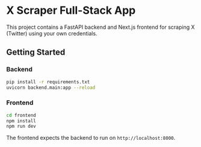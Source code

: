 # X Scraper Full-Stack App

This project contains a FastAPI backend and Next.js frontend for scraping X (Twitter) using your own credentials.

## Getting Started

### Backend

```bash
pip install -r requirements.txt
uvicorn backend.main:app --reload
```

### Frontend

```bash
cd frontend
npm install
npm run dev
```

The frontend expects the backend to run on `http://localhost:8000`.
